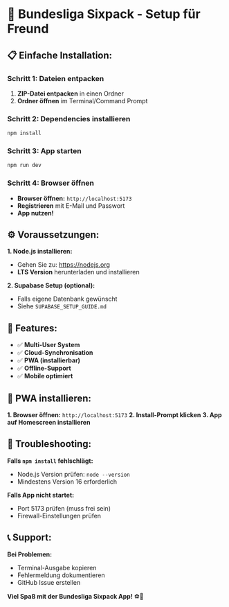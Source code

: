 # 🚀 Bundesliga Sixpack - Setup für Freund

## 📋 **Einfache Installation:**

### **Schritt 1: Dateien entpacken**
1. **ZIP-Datei entpacken** in einen Ordner
2. **Ordner öffnen** im Terminal/Command Prompt

### **Schritt 2: Dependencies installieren**
```bash
npm install
```

### **Schritt 3: App starten**
```bash
npm run dev
```

### **Schritt 4: Browser öffnen**
- **Browser öffnen:** `http://localhost:5173`
- **Registrieren** mit E-Mail und Passwort
- **App nutzen!**

## ⚙️ **Voraussetzungen:**

**1. Node.js installieren:**
- Gehen Sie zu: https://nodejs.org
- **LTS Version** herunterladen und installieren

**2. Supabase Setup (optional):**
- Falls eigene Datenbank gewünscht
- Siehe `SUPABASE_SETUP_GUIDE.md`

## 🎯 **Features:**

- ✅ **Multi-User System**
- ✅ **Cloud-Synchronisation**
- ✅ **PWA (installierbar)**
- ✅ **Offline-Support**
- ✅ **Mobile optimiert**

## 📱 **PWA installieren:**

**1. Browser öffnen:** `http://localhost:5173`
**2. Install-Prompt klicken**
**3. App auf Homescreen installieren**

## 🔧 **Troubleshooting:**

**Falls `npm install` fehlschlägt:**
- Node.js Version prüfen: `node --version`
- Mindestens Version 16 erforderlich

**Falls App nicht startet:**
- Port 5173 prüfen (muss frei sein)
- Firewall-Einstellungen prüfen

## 📞 **Support:**

**Bei Problemen:**
- Terminal-Ausgabe kopieren
- Fehlermeldung dokumentieren
- GitHub Issue erstellen

**Viel Spaß mit der Bundesliga Sixpack App!** ⚽🎯
